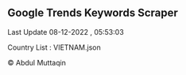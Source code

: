 

## Google Trends Keywords Scraper 
 
Last Update 08-12-2022 , 05:53:03

Country List :
VIETNAM.json



© Abdul Muttaqin 
